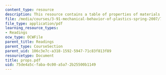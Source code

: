 ```yaml
---
content_type: resource
description: This resource contains a table of properties of materials.
file: /media/courses/3-91-mechanical-behavior-of-plastics-spring-2007/75de4a5cfaba0c00a5a72b25500b1149_props.pdf
file_type: application/pdf
learning_resource_types:
- Readings
ocw_type: OCWFile
parent_title: Readings
parent_type: CourseSection
parent_uid: 106c3e7c-a318-1592-5947-71c83f813f89
resourcetype: Document
title: props.pdf
uid: 75de4a5c-faba-0c00-a5a7-2b25500b1149
---
```

